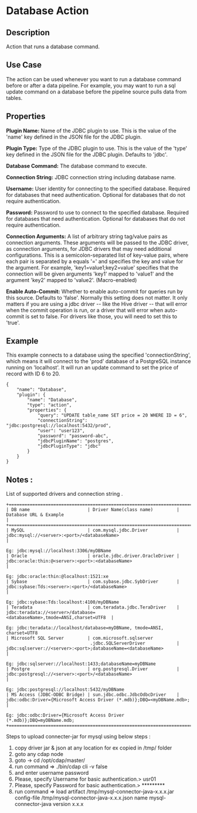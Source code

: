 # Database Action


Description
-----------
Action that runs a database command.


Use Case
--------
The action can be used whenever you want to run a database command before or after a data pipeline.
For example, you may want to run a sql update command on a database before the pipeline source pulls data from tables.


Properties
----------
**Plugin Name:** Name of the JDBC plugin to use. This is the value of the 'name' key
defined in the JSON file for the JDBC plugin.

**Plugin Type:** Type of the JDBC plugin to use. This is the value of the 'type' key
defined in the JSON file for the JDBC plugin. Defaults to 'jdbc'.

**Database Command:** The database command to execute.

**Connection String:** JDBC connection string including database name.

**Username:** User identity for connecting to the specified database. Required for databases that need
authentication. Optional for databases that do not require authentication.

**Password:** Password to use to connect to the specified database. Required for databases
that need authentication. Optional for databases that do not require authentication.

**Connection Arguments:** A list of arbitrary string tag/value pairs as connection arguments. These arguments
will be passed to the JDBC driver, as connection arguments, for JDBC drivers that may need additional configurations.
This is a semicolon-separated list of key-value pairs, where each pair is separated by a equals '=' and specifies
the key and value for the argument. For example, 'key1=value1;key2=value' specifies that the connection will be
given arguments 'key1' mapped to 'value1' and the argument 'key2' mapped to 'value2'. (Macro-enabled)

**Enable Auto-Commit:** Whether to enable auto-commit for queries run by this source. Defaults to 'false'.
Normally this setting does not matter. It only matters if you are using a jdbc driver -- like the Hive
driver -- that will error when the commit operation is run, or a driver that will error when auto-commit is
set to false. For drivers like those, you will need to set this to 'true'.


Example
-------
This example connects to a database using the specified 'connectionString', which means
it will connect to the 'prod' database of a PostgreSQL instance running on 'localhost'.
It will run an update command to set the price of record with ID 6 to 20.

    {
        "name": "Database",
        "plugin": {
            "name": "Database",
            "type": "action",
            "properties": {
                "query": "UPDATE table_name SET price = 20 WHERE ID = 6",
                "connectionString": "jdbc:postgresql://localhost:5432/prod",
                "user": "user123",
                "password": "password-abc",
                "jdbcPluginName": "postgres",
                "jdbcPluginType": "jdbc"
            }
        }
    }


Notes :
-----
List of supported drivers and connection string .

    +==============================================================================================================================================+
    | DB name                      | Driver Name(class name)         |   Database URL & Example                                                    |
    +==============================================================================================================================================+
    | MySQL                        | com.mysql.jdbc.Driver           |   jdbc:mysql://<server>:<port>/<databaseName>                               |
                                                                         Eg: jdbc:mysql://localhost:3306/myDBName                                  
    | Oracle                       | oracle.jdbc.driver.OracleDriver |   jdbc:oracle:thin:@<server>:<port>:<databaseName>                          |
                                                                         Eg: jdbc:oracle:thin:@localhost:1521:xe                                   
    | Sybase                       | com.sybase.jdbc.SybDriver       |   jdbc:sybase:Tds:<server>:<port>/<databaseName>                            |
                                                                         Eg: jdbc:sybase:Tds:localhost:4100/myDBName                                
    | Teradata                     | com.teradata.jdbc.TeraDriver    |   jdbc:teradata://<server>/database=<databaseName>,tmode=ANSI,charset=UTF8  |
                                                                         Eg: jdbc:teradata://localhost/database=myDBName, tmode=ANSI, charset=UTF8     
    | Microsoft SQL Server         | com.microsoft.sqlserver
                                    .jdbc.SQLServerDriver            |   jdbc:sqlserver://<server>:<port>;databaseName=<databaseName>              |
                                                                         Eg: jdbc:sqlserver://localhost:1433;databaseName=myDBName        
    | Postgre                      | org.postgresql.Driver           |   jdbc:postgresql://<server>:<port>/<databaseName>                          |
                                                                         Eg: jdbc:postgresql://localhost:5432/myDBName                  
    | MS Access (JDBC-ODBC Bridge) | sun.jdbc.odbc.JdbcOdbcDriver    |   jdbc:odbc:Driver={Microsoft Access Driver (*.mdb)};DBQ=<myDBName.mdb>;    |
                                                                         Eg: jdbc:odbc:Driver={Microsoft Access Driver (*.mdb)};DBQ=myDBName.mdb; 
    +==============================================================================================================================================+

Steps to upload connecter-jar for mysql using below steps :

1. copy driver jar & json at any location for ex copied in /tmp/ folder
2. goto any cdap node 
3. goto → cd /opt/cdap/master/ 
4. run command => ./bin/cdap cli -v false
5. and enter username password
6. Please, specify Username for basic authentication.> usr01
7. Please, specify Password for basic authentication.> *********
8. run command => load artifact /tmp/mysql-connector-java-x.x.x.jar config-file /tmp/mysql-connector-java-x.x.x.json name mysql-connector-java version x.x.x